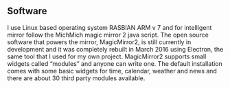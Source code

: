 ## Software
I use Linux based operating system RASBIAN ARM v 7 and for intelligent mirror follow the MichMich magic mirror 2 java script. The open source software that powers the mirror, MagicMirror2, is still currently in development and it was completely rebuilt in March 2016 using Electron, the same tool that I used for my own project. MagicMirror2 supports small widgets called “modules” and anyone can write one. The default installation comes with some basic widgets for time, calendar, weather and news and there are about 30 third party modules available.
